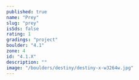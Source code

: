 ```yaml
---
published: true
name: "Prey"
slug: "prey"
isSds: false
rating: 1
gradings: "project"
boulder: "4.1"
zone: 4
id: "4.1.X"
description: ""
image: "/boulders/destiny/destiny-x-w3264w.jpg"
---
```




